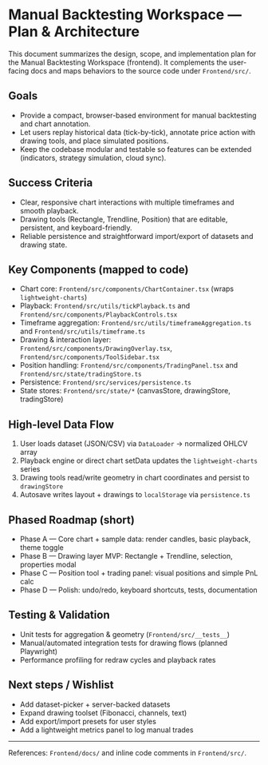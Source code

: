 # Manual Backtesting Workspace — Plan & Architecture

This document summarizes the design, scope, and implementation plan for the Manual Backtesting Workspace (frontend). It complements the user-facing docs and maps behaviors to the source code under `Frontend/src/`.

## Goals

- Provide a compact, browser-based environment for manual backtesting and chart annotation.
- Let users replay historical data (tick-by-tick), annotate price action with drawing tools, and place simulated positions.
- Keep the codebase modular and testable so features can be extended (indicators, strategy simulation, cloud sync).

## Success Criteria

- Clear, responsive chart interactions with multiple timeframes and smooth playback.
- Drawing tools (Rectangle, Trendline, Position) that are editable, persistent, and keyboard-friendly.
- Reliable persistence and straightforward import/export of datasets and drawing state.

## Key Components (mapped to code)

- Chart core: `Frontend/src/components/ChartContainer.tsx` (wraps `lightweight-charts`)
- Playback: `Frontend/src/utils/tickPlayback.ts` and `Frontend/src/components/PlaybackControls.tsx`
- Timeframe aggregation: `Frontend/src/utils/timeframeAggregation.ts` and `Frontend/src/utils/timeframe.ts`
- Drawing & interaction layer: `Frontend/src/components/DrawingOverlay.tsx`, `Frontend/src/components/ToolSidebar.tsx`
- Position handling: `Frontend/src/components/TradingPanel.tsx` and `Frontend/src/state/tradingStore.ts`
- Persistence: `Frontend/src/services/persistence.ts`
- State stores: `Frontend/src/state/*` (canvasStore, drawingStore, tradingStore)

## High-level Data Flow

1. User loads dataset (JSON/CSV) via `DataLoader` → normalized OHLCV array
2. Playback engine or direct chart setData updates the `lightweight-charts` series
3. Drawing tools read/write geometry in chart coordinates and persist to `drawingStore`
4. Autosave writes layout + drawings to `localStorage` via `persistence.ts`

## Phased Roadmap (short)

- Phase A — Core chart + sample data: render candles, basic playback, theme toggle
- Phase B — Drawing layer MVP: Rectangle + Trendline, selection, properties modal
- Phase C — Position tool + trading panel: visual positions and simple PnL calc
- Phase D — Polish: undo/redo, keyboard shortcuts, tests, documentation

## Testing & Validation

- Unit tests for aggregation & geometry (`Frontend/src/__tests__`)
- Manual/automated integration tests for drawing flows (planned Playwright)
- Performance profiling for redraw cycles and playback rates

## Next steps / Wishlist

- Add dataset-picker + server-backed datasets
- Expand drawing toolset (Fibonacci, channels, text)
- Add export/import presets for user styles
- Add a lightweight metrics panel to log manual trades

---

References: `Frontend/docs/` and inline code comments in `Frontend/src/`.
